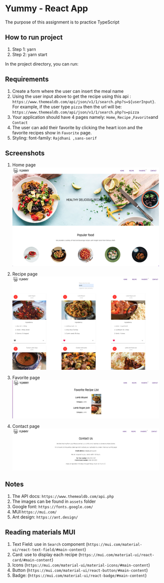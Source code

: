 # Yummy - React App

The purpose of this assignment is to practice TypeScript

## How to run project

1. Step 1: yarn
2. Step 2: yarn start

In the project directory, you can run:

## Requirements

1. Create a form where the user can insert the meal name
2. Using the user input above to get the recipe using this api : `https://www.themealdb.com/api/json/v1/1/search.php?s=${userInput}`. For example, if the user type `pizza` then the url will be: `https://www.themealdb.com/api/json/v1/1/search.php?s=pizza`
3. Your application should have 4 pages namely: `Home`, `Recipe` ,`Favorite`and `Contact`
4. The user can add their favorite by clicking the heart icon and the favorite recipes show in `Favorite` page.
5. Styling: font-family: `Rajdhani ,sans-serif`

## Screenshots

1. Home page
   ![homePage](./src/assets/home_page.png)

2. Recipe page
   ![recipePage](./src/assets/recipe_page.png)

3. Favorite page
   ![favoritePage](./src/assets/favorite_page.png)

4. Contact page
   ![contactPage](./src/assets/contact_page.png)

## Notes

1. The API docs: `https://www.themealdb.com/api.php`
2. The images can be found in `assets` folder
3. Google font: `https://fonts.google.com/`
4. MUI:`https://mui.com/`
5. Ant design: `https://ant.design/`

## Reading materials MUI

1. Text Field: use in `Search` component (`https://mui.com/material-ui/react-text-field/#main-content`)
2. Card: use to display each recipe (`https://mui.com/material-ui/react-card/#main-content`)
3. Icons (`https://mui.com/material-ui/material-icons/#main-content`)
4. Button (`https://mui.com/material-ui/react-button/#main-content`)
5. Badge: (`https://mui.com/material-ui/react-badge/#main-content`)
